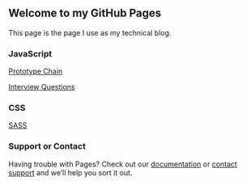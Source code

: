 ## Welcome to my GitHub Pages

This page is the page I use as my technical blog.


### JavaScript
[Prototype Chain](https://github.com/how1234/blog/blob/master/javascript/prototype_chain/prototype_chain.md)

[Interview Questions](https://github.com/how1234/blog/blob/master/javascript/Interview%20Questions.md)


### CSS
[SASS](https://github.com/how1234/blog/blob/master/CSS/What's%20Sass.md)


### Support or Contact

Having trouble with Pages? Check out our [documentation](https://help.github.com/categories/github-pages-basics/) or [contact support](https://github.com/contact) and we’ll help you sort it out.
